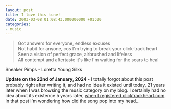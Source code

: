 ```yaml
---
layout: post
title: I love this tune!
date: 2003-03-08 01:08:43.000000000 +01:00
categories:
- music
---
```

> Got answers for everyone, endless excuses  
Not habit for anyone, cos I'm trying to break your click-track heart  
Seen a vision of perfect grace, airbrushed and lifeless  
All contempt and aftertaste it's like I'm waiting for the scars to heal  

Sneaker Pimps - Loretta Young Silks

**Update on the 22nd of January, 2024** - I totally forgot about this post probably right after writing it, and had no idea it existed until today, 21 years later when I was browsing the music category on my blog. I certainly had no idea about its existence 5 years later, [when I registered clicktrackheart.com](https://www.rusiczki.net/2008/03/12/free-email-for-all-sneaker-pimps-fans/). In that post I'm wondering how did the song pop into my head...
